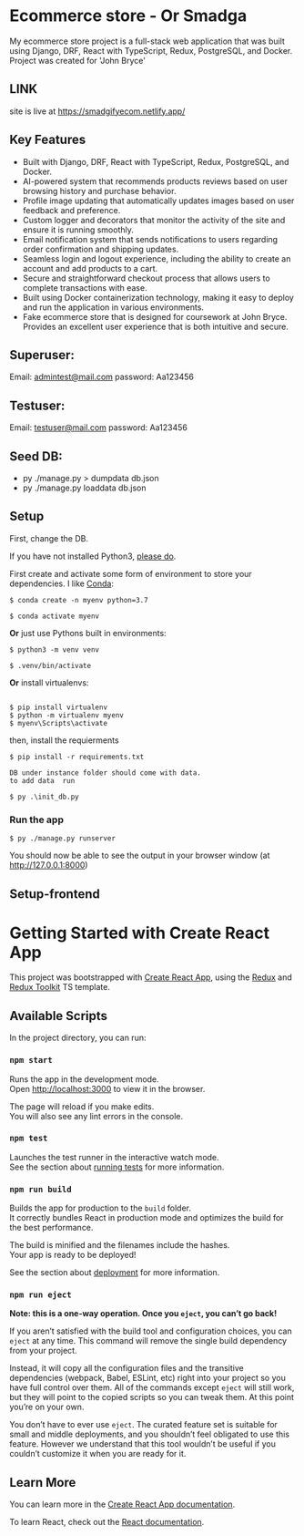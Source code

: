 
# Ecommerce store - Or Smadga

My ecommerce store project is a full-stack web application that was built using Django, DRF, React with TypeScript, Redux, PostgreSQL, and Docker. 
Project was created for 'John Bryce' 

## LINK
site is live at https://smadgifyecom.netlify.app/



## Key Features
* Built with Django, DRF, React with TypeScript, Redux, PostgreSQL, and Docker.
* AI-powered system that recommends products reviews based on user browsing history and purchase behavior.
* Profile image updating that automatically updates images based on user feedback and preference.
* Custom logger and decorators that monitor the activity of the site and ensure it is running smoothly.
* Email notification system that sends notifications to users regarding order confirmation and shipping updates.
* Seamless login and logout experience,  including the ability to create an account and add products to a cart.
* Secure and straightforward checkout process that allows users to complete transactions with ease.
* Built using Docker containerization technology, making it easy to deploy and run the application in various environments.
* Fake ecommerce store that is designed for coursework at John Bryce.
Provides an excellent user experience that is both intuitive and secure.

## Superuser:
Email: admintest@mail.com
password: Aa123456

## Testuser:
Email: testuser@mail.com
password: Aa123456

## Seed DB:
* py ./manage.py > dumpdata db.json
* py ./manage.py loaddata db.json


## Setup

First, change the DB.

If you have not installed Python3, [please do](https://www.python.org/downloads/).

First create and activate some form of environment to store your dependencies. I like [Conda](https://docs.conda.io/projects/conda/en/latest/user-guide/install/index.html):

```
$ conda create -n myenv python=3.7

$ conda activate myenv
```

**Or** just use Pythons built in environments:

```
$ python3 -m venv venv

$ .venv/bin/activate
```
**Or** install virtualenvs:
```

$ pip install virtualenv
$ python -m virtualenv myenv
$ myenv\Scripts\activate
```

then, install the requierments 

`$ pip install -r requirements.txt`
```
DB under instance folder should come with data.
to add data  run

$ py .\init_db.py

```

### Run the app

`$ py ./manage.py runserver`

You should now be able to see the output in your browser window (at http://127.0.0.1:8000) 





## Setup-frontend
# Getting Started with Create React App

This project was bootstrapped with [Create React App](https://github.com/facebook/create-react-app), using the [Redux](https://redux.js.org/) and [Redux Toolkit](https://redux-toolkit.js.org/) TS template.

## Available Scripts

In the project directory, you can run:

### `npm start`

Runs the app in the development mode.\
Open [http://localhost:3000](http://localhost:3000) to view it in the browser.

The page will reload if you make edits.\
You will also see any lint errors in the console.

### `npm test`

Launches the test runner in the interactive watch mode.\
See the section about [running tests](https://facebook.github.io/create-react-app/docs/running-tests) for more information.

### `npm run build`

Builds the app for production to the `build` folder.\
It correctly bundles React in production mode and optimizes the build for the best performance.

The build is minified and the filenames include the hashes.\
Your app is ready to be deployed!

See the section about [deployment](https://facebook.github.io/create-react-app/docs/deployment) for more information.

### `npm run eject`

**Note: this is a one-way operation. Once you `eject`, you can’t go back!**

If you aren’t satisfied with the build tool and configuration choices, you can `eject` at any time. This command will remove the single build dependency from your project.

Instead, it will copy all the configuration files and the transitive dependencies (webpack, Babel, ESLint, etc) right into your project so you have full control over them. All of the commands except `eject` will still work, but they will point to the copied scripts so you can tweak them. At this point you’re on your own.

You don’t have to ever use `eject`. The curated feature set is suitable for small and middle deployments, and you shouldn’t feel obligated to use this feature. However we understand that this tool wouldn’t be useful if you couldn’t customize it when you are ready for it.

## Learn More

You can learn more in the [Create React App documentation](https://facebook.github.io/create-react-app/docs/getting-started).

To learn React, check out the [React documentation](https://reactjs.org/).
